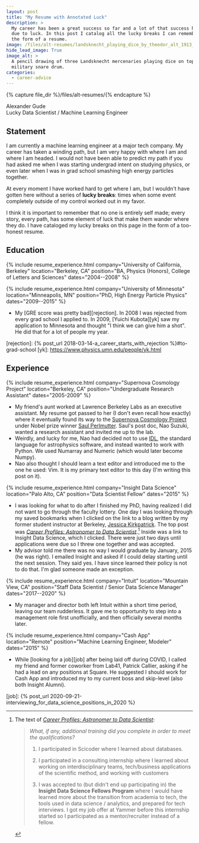 ```yaml
---
layout: post
title: "My Resume with Annotated Luck"
description: >
  My career has been a great success so far and a lot of that success has been
  due to luck. In this post I catalog all the lucky breaks I can remember in
  the form of a resume.
image: /files/alt-resumes/landsknecht_playing_dice_by_theodor_alt_1913_sg468z.jpg
hide_lead_image: True
image_alt: >
  A pencil drawing of three Landsknecht mercenaries playing dice on top of a
  military snare drum.
categories:
  - career-advice
---
```


{% capture file_dir %}/files/alt-resumes/{% endcapture %}

<div class="resume" markdown="1">

<div class="fake-h1">Alexander Gude</div>

<div class="subtitle">Lucky Data Scientist / Machine Learning Engineer</div>

## Statement

I am currently a machine learning engineer at a major tech company. My career
has taken a winding path, but I am very happy with where I am and where I am
headed. I would not have been able to predict my path if you had asked me when
I was starting undergrad intent on studying physics, or even later when I was
in grad school smashing high energy particles together.

At every moment I have worked hard to get where I am, but I wouldn't have
gotten here without a series of **lucky breaks**: times when some event
completely outside of my control worked out in my favor.

I think it is important to remember that no one is entirely self made; every
story, every path, has some element of luck that make them wander where they
do. I have cataloged my lucky breaks on this page in the form of a too-honest
resume.

## Education

{% include resume_experience.html
  company="University of California, Berkeley"
  location="Berkeley, CA"
  position="BA, Physics (Honors), College of Letters and Sciences"
  dates="2004--2008"
%}

{% include resume_experience.html
  company="University of Minnesota"
  location="Minneapolis, MN"
  position="PhD, High Energy Particle Physics"
  dates="2009--2015"
%}

- My [GRE score was pretty bad][rejection]. In 2008 I was rejected from every
  grad school I applied to. In 2009, [Yuichi Kubota][yk] saw my application to
  Minnesota and thought "I think we can give him a shot". He did that for a
  lot of people my year.

[rejection]: {% post_url 2018-03-14-a_career_starts_with_rejection %}#to-grad-school
[yk]: https://www.physics.umn.edu/people/yk.html

## Experience

{% include resume_experience.html
  company="Supernova Cosmology Project"
  location="Berkeley, CA"
  position="Undergraduate Research Assistant"
  dates="2005-2009"
%}

- My friend's aunt worked at Lawrence Berkeley Labs as an executive assistant.
  My resume got passed to her (I don't even recall how exactly) where it
  eventually found its way to the [Supernova Cosmology Project][scp] under
  Nobel prize winner [Saul Perlmutter][saul]. Saul's post doc, Nao Suzuki,
  wanted a research assistant and invited me up to the lab.
- Weirdly, and lucky for me, Nao had decided not to use [IDL][idl_is_bad], the
  standard language for astrophysics software, and instead wanted to work with
  Python. We used Numarray and Numeric (which would later become Numpy).
- Nao also thought I should learn a text editor and introduced me to the one
  he used: Vim. It is my primary text editor to this day (I'm writing this
  post on it).

[scp]: https://en.wikipedia.org/wiki/Supernova_Cosmology_Project
[saul]: https://en.wikipedia.org/wiki/Saul_Perlmutter
[idl_is_bad]: https://en.wikipedia.org/wiki/IDL_(programming_language)

{% include resume_experience.html
  company="Insight Data Science"
  location="Palo Alto, CA"
  position="Data Scientist Fellow"
  dates="2015"
%}

- I was looking for what to do after I finished my PhD, having realized I did
  not want to go through the faculty lottery. One day I was looking through my
  saved bookmarks when I clicked on the link to a blog written by my former
  student instructor at Berkeley, [Jessica Kirkpatrick][jessica]. The top post
  was [_Career Profiles: Astronomer to Data Scientist_][jess_post].[^jk_post]
  Inside was a link to Insight Data Science, which I clicked. There were just
  two days until applications were due so I threw one together and was
  accepted.
- My advisor told me there was no way I would graduate by January, 2015 (he
  was right). I emailed Insight and asked if I could delay starting until the
  next session. They said yes. I have since learned their policy is not to do
  that. I'm glad someone made an exception.

[jessica]: https://twitter.com/berkeleyjess
[jess_post]: https://berkeleyjess.blogspot.com/2014/07/career-profiles-astronomer-to-data.html

[^jk_post]: The text of [_Career Profiles: Astronomer to Data Scientist_][jess_post]:

    > _What, if any, additional training did you complete in order to meet the
    > qualifications?_
    >
    > 1) I participated in Scicoder where I learned about databases. 
    > 
    > 2) I participated in a consulting internship where I learned about
    > working on interdisciplinary teams, tech/business applications of the
    > scientific method, and working with customers 
    > 
    > 3) I was accepted to (but didn't end up participating in) the **Insight
    > Data Science Fellows Program** where I would have learned more about the
    > transition from academia to tech, the tools used in data science /
    > analytics, and prepared for tech interviews. I got my job offer at
    > Yammer before this internship started so I participated as a
    > mentor/recruiter instead of a fellow.
    
{% include resume_experience.html
  company="Intuit"
  location="Mountain View, CA"
  position="Staff Data Scientist / Senior Data Science Manager"
  dates="2017--2020"
%}

- My manager and director both left Intuit within a short time period, leaving
  our team rudderless. It gave me to opportunity to step into a management
  role first unofficially, and then officially several months later.

{% include resume_experience.html
  company="Cash App"
  location="Remote"
  position="Machine Learning Engineer, Modeler"
  dates="2015"
%}

- While [looking for a job][job] after being laid off during COVID, I called
  my friend and former coworker from Lab41, Patrick Callier, asking if he had
  a lead on any positions at Square. He suggested I should work for Cash App
  and introduced my to my current boss and skip-level (also both Insight
  Alumni). 


[job]: {% post_url 2020-09-21-interviewing_for_data_science_positions_in_2020 %}

</div>
